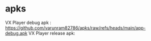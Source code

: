 # apks

VX Player debug apk : https://github.com/varunram82786/apks/raw/refs/heads/main/app-debug.apk
VX Player release apk: 

